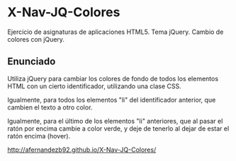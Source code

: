 # X-Nav-JQ-Colores
Ejercicio de asignaturas de aplicaciones HTML5. Tema jQuery. Cambio de colores con jQuery.

## Enunciado

Utiliza jQuery para cambiar los colores de fondo de todos los elementos HTML con un cierto identificador, utilizando una clase CSS.

Igualmente, para todos los elementos &quot;li&quot; del identificador anterior, que cambien el texto a otro color.

Igualmente, para el último de los elementos &quot;li&quot; anteriores, que al pasar el ratón por encima cambie a color verde, y deje de tenerlo al dejar de estar el ratón encima (hover).

http://afernandezb92.github.io/X-Nav-JQ-Colores/
